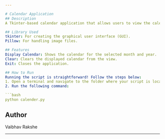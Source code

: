 ```yaml
---

# Calendar Application
## Description
A Tkinter-based calendar application that allows users to view the calendar for any month and year. It features a simple, intuitive interface with input fields for selecting the month and year, and buttons to display, clear, or exit the calendar view.

## Library Used
tkinter: For creating the graphical user interface (GUI).
Pillow: For handling image files.

## Features
Display Calendar: Shows the calendar for the selected month and year.
Clear: Clears the displayed calendar from the view.
Exit: Closes the application.

## How to Run
Running the script is straightforward! Follow the steps below:
1. Open a terminal and navigate to the folder where your script is located.
2. Run the following command:

```bash
python calender.py
```

## Author
Vaibhav Rakshe

---
```

